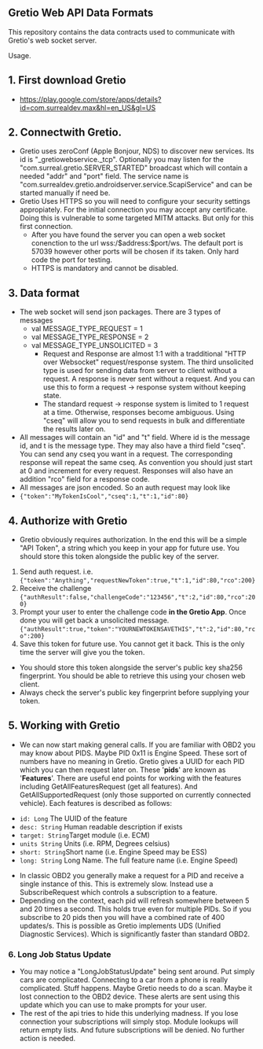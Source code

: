 
## Gretio Web API Data Formats
This repository contains the data contracts used to communicate with Gretio's web socket server.

Usage.

## 1. First download Gretio
- https://play.google.com/store/apps/details?id=com.surrealdev.max&hl=en_US&gl=US

## 2. Connectwith Gretio.
- Gretio uses zeroConf (Apple Bonjour, NDS) to
  discover new services. Its id is "_gretiowebservice._tcp".
  Optionally you may listen for the "com.surreal.gretio.SERVER_STARTED" broadcast
  which will contain a needed "addr" and "port" field. The service name is "com.surrealdev.gretio.androidserver.service.ScapiService" and can be started manually if need be.
- Gretio Uses HTTPS so you will need to configure your security settings appropiately. For the initial connection you may accept
  any certificate. Doing this is vulnerable to some targeted MITM attacks. But only for this first connection.
  - After you have found the server you can open a web socket conenction to the url
  wss:/\$address:\$port/ws. The default port is 57039 however other ports will be chosen if its taken. Only hard code the port for testing.
  - HTTPS is mandatory and cannot be disabled.
##  3. Data format
- The web socket will send json packages. There are 3 types of messages
    - val MESSAGE_TYPE_REQUEST = 1
    - val MESSAGE_TYPE_RESPONSE = 2
    - val MESSAGE_TYPE_UNSOLICITED = 3
      - Request and Response are almost 1:1 with a tradditional "HTTP over Websocket" request/response system. The third unsolicited type is used for sending data from server to client without a request. A response is never sent without a request. And you can use this to form a request -> response system without keeping state.
      - The standard request -> response system is limited to 1 request at a time. Otherwise, responses become ambiguous.
      Using "cseq" will allow you to send requests in bulk and differentiate the results later on.
- All messages will contain an "id" and "t" field. Where id is the message id, and t is the message type. They may also have a third field "cseq". You can send any cseq you want in a request. The corresponding response will repeat the same cseq. As convention you should just start at 0 and increment for every request. Responses will also have an addition "rco" field for a response code.
- All messages are json encoded. So an auth request may look like
- `{"token":"MyTokenIsCool","cseq":1,"t":1,"id":80}`
## 4. Authorize with Gretio
   - Gretio obviously requires authorization. In the end this will be a simple "API Token", a string which you keep in your app for future use. You should store this token alongside the public key of the server.
   1. Send auth request. i.e.  `{"token":"Anything","requestNewToken":true,"t":1,"id":80,"rco":200}`
   2. Receive the challenge
     `{"authResult":false,"challengeCode":"123456","t":2,"id":80,"rco":200}`
   3. Prompt your user to enter the challenge code **in the Gretio App**.  Once done you will get back a unsolicited message.
     `{"authResult":true,"token":"YOURNEWTOKENSAVETHIS","t":2,"id":80,"rco":200}`
   4. Save this token for future use. You cannot get it back. This is the only time the server will give you the token.
   - You should store this token alongside the server's public key sha256 fingerprint. You should be able to retrieve this using your chosen web client.
   - Always check the server's public key fingerprint before supplying your token.
##  5. Working with Gretio
* We can now start making general calls. If you are familiar with OBD2 you may know about PIDS. Maybe PID 0x11 is Engine Speed. These sort of numbers have no meaning in Gretio. Gretio gives a UUID for each PID which you can then request later on. These '**pids**' are known as '**Features**'. There are useful end points for working with the features including GetAllFeaturesRequest (get all features). And GetAllSupportedRequest (only those supported on currently connected vehicle). Each features is described as follows:
- `id: Long` The UUID of the feature
- `desc: String` Human readable description if exists
- `target: String`Target module (i.e. ECM)
- `units String` Units (i.e. RPM, Degrees celsius)
- `short: String`Short name (i.e. Engine Speed may be ESS)
- `long: String` Long Name. The full feature name (i.e. Engine Speed)

* In classic OBD2 you generally make a request for a PID and receive a single instance of this. This is extremely slow. Instead use a SubscribeRequest which controls a subscription to a feature.
* Depending on the context, each pid will refresh somewhere between 5 and 20 times a second. This holds true even for multiple PIDs. So if you subscribe to 20 pids then you will have a combined rate of 400 updates/s. This is possible as Gretio implements UDS (Unified Diagnostic Services). Which is significantly faster than standard OBD2.

### 6. Long Job Status Update
* You may notice a "LongJobStatusUpdate" being sent around. Put simply cars are complicated. Connecting to a car from a phone is really complicated. Stuff happens. Maybe Gretio needs to do a scan. Maybe it lost connection to the OBD2 device. These alerts are sent using this update which you can use to make prompts for your user.
* The rest of the api tries to hide this underlying madness. If you lose connection your subscriptions will simply stop. Module lookups will return empty lists. And future subscriptions will be denied. No further action is needed.
